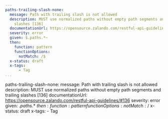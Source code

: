 ```yaml
---
paths-trailing-slash-none:
  message: Path with trailing slash is not allowed
  description: MUST use normalized paths without empty path segments and trailing
    slashes [136]
  documentationUrl: https://opensource.zalando.com/restful-api-guidelines/#136
  severity: error
  given: $.paths.*~
  then:
    function: pattern
    functionOptions:
      notMatch: /$
  x-status: draft
  x-tags:
      - Tag        
...
```

paths-trailing-slash-none:
  message: Path with trailing slash is not allowed
  description: MUST use normalized paths without empty path segments and trailing
    slashes [136]
  documentationUrl: https://opensource.zalando.com/restful-api-guidelines/#136
  severity: error
  given: $.paths.*~
  then:
    function: pattern
    functionOptions:
      notMatch: /$
  x-status: draft
  x-tags:
      - Tag        